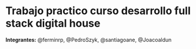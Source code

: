 # Trabajo practico curso desarrollo full stack digital house

**Integrantes:** @ferminrp, @PedroSzyk, @santiagoane, @Joacoaldun 